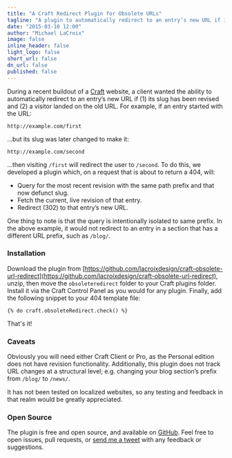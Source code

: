 ```yaml
---
title: "A Craft Redirect Plugin for Obsolete URLs"
tagline: "A plugin to automatically redirect to an entry’s new URL if its slug has been revised."
date: "2015-03-10 12:00"
author: "Michael LaCroix"
image: false
inline_header: false
light_logo: false
short_url: false
dn_url: false
published: false
---
```


During a recent buildout of a [Craft](http://buildwithcraft.com/) website, a client wanted the ability to automatically redirect to an entry’s new URL if (1) its slug has been revised and (2) a visitor landed on the old URL. For example, if an entry started with the URL:

```
http://example.com/first
```

...but its slug was later changed to make it:

```
http://example.com/second
```

...then visiting `/first` will redirect the user to `/second`. To do this, we developed a plugin which, on a request that is about to return a 404, will:

- Query for the most recent revision with the same path prefix and that now defunct slug.
- Fetch the current, live revision of that entry.
- Redirect (302) to that entry’s new URL.

One thing to note is that the query is intentionally isolated to same prefix. In the above example, it would not redirect to an entry in a section that has a different URL prefix, such as `/blog/`.

### Installation

Download the plugin from [https://github.com/lacroixdesign/craft-obsolete-url-redirect](https://github.com/lacroixdesign/craft-obsolete-url-redirect), unzip, then move the `obsoleteredirect` folder to your Craft plugins folder. Install it via the Craft Control Panel as you would for any plugin. Finally, add the following snippet to your 404 template file:

```language-twig
{% do craft.obsoleteRedirect.check() %}
```

That's it!

### Caveats

Obviously you will need either Craft Client or Pro, as the Personal edition does not have revision functionality. Additionally, this plugin does not track URL changes at a structural level; e.g. changing your blog section’s prefix from `/blog/` to `/news/`.

It has not been tested on localized websites, so any testing and feedback in that realm would be greatly appreciated.

### Open Source

The plugin is free and open source, and available on [GitHub](https://github.com/lacroixdesign/craft-obsolete-url-redirect). Feel free to open issues, pull requests, or <a href="https://twitter.com/intent/tweet?text=@iamlacroix" target="_blank">send me a tweet</a> with any feedback or suggestions.
